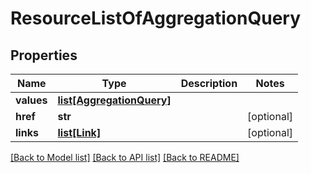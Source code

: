 # ResourceListOfAggregationQuery

## Properties
Name | Type | Description | Notes
------------ | ------------- | ------------- | -------------
**values** | [**list[AggregationQuery]**](AggregationQuery.md) |  | 
**href** | **str** |  | [optional] 
**links** | [**list[Link]**](Link.md) |  | [optional] 

[[Back to Model list]](../README.md#documentation-for-models) [[Back to API list]](../README.md#documentation-for-api-endpoints) [[Back to README]](../README.md)



